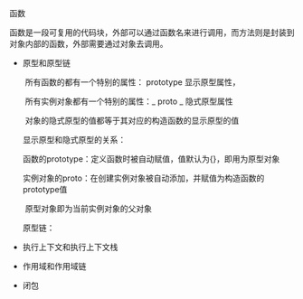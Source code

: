函数

函数是一段可复用的代码块，外部可以通过函数名来进行调用，而方法则是封装到对象内部的函数，外部需要通过对象去调用。

- 原型和原型链

  ​        所有函数的都有一个特别的属性： prototype   显示原型属性，

  ​        所有实例对象都有一个特别的属性：_   proto _    隐式原型属性

  ​        对象的隐式原型的值都等于其对应的构造函数的显示原型的值

  显示原型和隐式原型的关系：

  ​        函数的prototype：定义函数时被自动赋值，值默认为{}，即用为原型对象

  ​        实例对象的proto：在创建实例对象被自动添加，并赋值为构造函数的prototype值

  ​        原型对象即为当前实例对象的父对象

  原型链：

- 执行上下文和执行上下文栈

- 作用域和作用域链

- 闭包